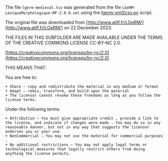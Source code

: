 The file `lgerm-medieval.tsv` was generated from the file
`LGeRM-LexiqueMorphologique-MF-2.0.0.xml` using the 
[lgerm-xml2csv.py](../../scripts/lgerm-xml2csv.py) script.

The original file was downloaded from 
[http://www.atilf.fr/LGeRM/](http://www.atilf.fr/LGeRM/)
on 22 December 2023.

THE FILES IN THIS SUBFOLDER ARE MADE AVAILABLE UNDER THE TERMS OF
THE CREATIVE COMMONS LICENSE CC-BY-NC 2.0. 

[https://creativecommons.org/licenses/by-nc/2.0](https://creativecommons.org/licenses/by-nc/2.0)

THIS MEANS THAT:

You are free to:

    + Share — copy and redistribute the material in any medium or format
    + Adapt — remix, transform, and build upon the material
    + The licensor cannot revoke these freedoms as long as you follow the license terms.

Under the following terms:

    + Attribution — You must give appropriate credit , provide a link to the license, and indicate if changes were made . You may do so in any reasonable manner, but not in any way that suggests the licensor endorses you or your use.
    + NonCommercial — You may not use the material for commercial purposes .
    + No additional restrictions — You may not apply legal terms or technological measures that legally restrict others from doing anything the license permits.
